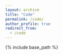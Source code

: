 ```yaml
---
layout: archive
title: "Code"
permalink: /code/
author_profile: true
redirect_from:
  - /code
---
```


{% include base_path %}
